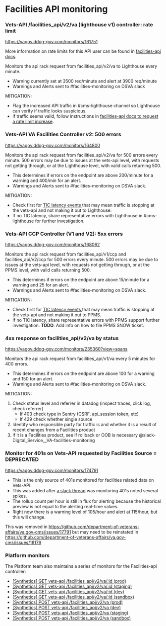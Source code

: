 # Facilities API monitoring


### Vets-API /facilities_api/v2/va (lighthouse v1) controller: rate limit
https://vagov.ddog-gov.com/monitors/161751

More information on rate limits for this API user can be found in [facilities-api docs](https://github.com/department-of-veterans-affairs/va.gov-team/blob/master/products/facilities/facilities-api/README.md#lighthouse-api-userkey).

Monitors the api rack request from facilities_api/v2/va to Lighthouse every minute.
  - Warning currently set at 3500 req/minute and alert at 3900 req/minute
  - Warnings and Alerts sent to #facilities-monitoring on DSVA slack
 
 MITIGATION:
  - Flag the increased API traffic in #cms-lighthouse channel so Lighthouse can verify if traffic looks suspicious.
  - If traffic seems valid, follow instructions in [facilities-api docs to request a rate limit increase](https://github.com/department-of-veterans-affairs/va.gov-team/blob/master/products/facilities/facilities-api/README.md#request-api-limit-increase).


### Vets-API VA Facilities Controller v2: 500 errors
https://vagov.ddog-gov.com/monitors/164800

Monitors the api rack request from facilities_api/v2/va for 500 errors every minute. 500 errors may be due to issues at the vets-api level, with requests not getting through, or at the Lighthouse level, with valid calls returning 500. 
  - This determines if errors on the endpoint are above 200/minute for a warning and 400/min for an alert.
  - Warnings and Alerts sent to #facilities-monitoring on DSVA slack.

MITIGATION: 
* Check first for [TIC latency events ](https://vagov.ddog-gov.com/dashboard/q5b-hdg-qf6/tic-gateway-status-and-latency?refresh_mode=sliding&view=spans&from_ts=1705434183133&to_ts=1705437783133&live=true) that may mean traffic is stopping at the vets-api and not making it out to Lighthouse.
* If no TIC latency, share representative errors with Lighthouse in #cms-lighthouse for further investigation. 

### Vets-API CCP Controller (V1 and V2): 5xx errors
https://vagov.ddog-gov.com/monitors/168062

Monitors the api rack request from facilities_api/v1/ccp and facilities_api/v2/ccp for 500 errors every minute. 500 errors may be due to issues at the vets-api level, with requests not getting through, or at the PPMS level, with valid calls returning 500. 
  - This determines if errors on the endpoint are above 15/minute for a warning and 25 for an alert.
  - Warnings and Alerts sent to #facilities-monitoring on DSVA slack.

MITIGATION: 
* Check first for [TIC latency events ](https://vagov.ddog-gov.com/dashboard/q5b-hdg-qf6/tic-gateway-status-and-latency?refresh_mode=sliding&view=spans&from_ts=1705434183133&to_ts=1705437783133&live=true) that may mean traffic is stopping at the vets-api and not making it out to PPMS.
* If no TIC latency, share representative errors with PPMS support further investigation. **TODO**: Add info on how to file PPMS SNOW ticket.

### 4xx response on facilities_api/v2/va by status
https://vagov.ddog-gov.com/monitors/235360?view=spans

Monitors the api rack request from facilities_api/v1/va every 5 minutes for 400 errors. 
  - This determines if errors on the endpoint are above 100 for a warning and 150 for an alert.
  - Warnings and Alerts sent to #facilities-monitoring on DSVA slack.

MITIGATION: 
1. Check status level and referrer in datadog (inspect traces, click log, check referrer)
    - If 403 check type in Sentry (CSRF, api_session token, etc)
    - If 429 check whether single source
2. Identify who responsible party for traffic is and whether it is a result of recent changes from a Facilities product
3. If it is a Facilities product, see if rollback or OOB is necessary @slack-Digital_Service__VA-facilities-monitoring

### Monitor for 401s on Vets-API requested by Facilities Source = DEPRECATED
https://vagov.ddog-gov.com/monitors/174791
- This is the only source of 401s monitored for facilities related data on Vets-API.
- This was added after [a slack thread](https://dsva.slack.com/archives/CJ162GDDJ/p1699018711640869) was monitoring 401s noted several spikes.
- The rollup count per hour is still in flux for alerting because the historical preview is not equal to the alerting real-time values.
- Right now there is a warning level of 105/hour and alert at 115/hour, but this will change.

This was removed in https://github.com/department-of-veterans-affairs/va.gov-cms/issues/17791 but may need to be reinstated in https://github.com/department-of-veterans-affairs/va.gov-cms/issues/18179

### Platform monitors
The Platform team also maintains a series of monitors for the Facilities-api controller: 
* [[Synthetics] GET vets-api /facilities_api/v2/va/:id (prod)](https://vagov.ddog-gov.com/monitors/91142?view=spans)
* [[Synthetics] GET vets-api /facilities_api/v2/va/:id (staging)](https://vagov.ddog-gov.com/monitors/91141)
* [[Synthetics] GET vets-api /facilities_api/v2/va/:id (dev)](https://vagov.ddog-gov.com/monitors/91136?view=spans)
* [[Synthetics] GET vets-api /facilities_api/v2/va/:id (sandbox)](https://vagov.ddog-gov.com/monitors/91140?view=spans)
* [[Synthetics] POST vets-api /facilities_api/v2/va (prod)](https://vagov.ddog-gov.com/monitors/91138?view=spans)
* [[Synthetics] POST vets-api /facilities_api/v2/va (dev)](https://vagov.ddog-gov.com/monitors/91139?view=spans)
* [[Synthetics] POST vets-api /facilities_api/v2/va (staging)](https://vagov.ddog-gov.com/monitors/91143?view=spans)
* [[Synthetics] POST vets-api /facilities_api/v2/va (sandbox)](https://vagov.ddog-gov.com/monitors/91137?view=spans)
